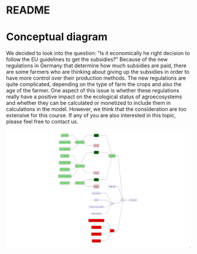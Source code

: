 README
================

# Conceptual diagram


We decided to look into the question: “Is it economically he right decision to follow the EU guidelines to get the subsidies?”
Because of the new regulations in Germany that determine how much subsidies are paid, there are some farmers who are thinking about giving up the subsidies in order to have more control over their production methods.
The new regulations are quite complicated, depending on the type of farm the crops and also the age of the farmer. 
One aspect of this issue is whether these regulations really have a positive impact on the ecological status of agroecosystems and whether they can be calculated or monetized to include them in calculations in the model. However, we think that the consideration are too extensive for this course.
If any of you are also interested in this topic, please feel free to contact us.






![image info](./aktueller_chart.jpeg)

